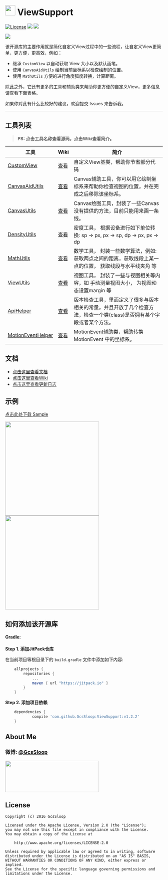 # <img src="http://ww2.sinaimg.cn/large/005Xtdi2jw1f4v398j1v3j3074074t8w.jpg" width="32" /> ViewSupport

[![License](https://img.shields.io/badge/license-Apache%202-green.svg)](https://www.apache.org/licenses/LICENSE-2.0)
![](https://img.shields.io/badge/Support-7%2B-green.svg)
[![](https://jitpack.io/v/GcsSloop/ViewSupport.svg)](https://jitpack.io/#GcsSloop/ViewSupport)

![](https://raw.githubusercontent.com/GcsSloop/ViewSupport/res/img/ViewSupport.png)

该开源库的主要作用就是简化自定义View过程中的一些流程，让自定义View更简单，更方便，更高效，例如：

* 继承 `CustomView` 以自动获取 View 大小以及默认画笔。
* 使用 `CanvasAidUtils` 绘制当前坐标系以检查绘制的位置。
* 使用 `MathUtils` 方便的进行角度弧度转换，计算距离。

除此之外，它还有更多的工具和辅助类来帮助你更方便的自定义View，更多信息请查看下面表格。

如果你对此有什么比较好的建议，欢迎提交 Issues 来告诉我。

*****

## 工具列表

>
>**PS: 点击工具名称查看源码，点击Wiki查看简介。**

| 工具                                       | Wiki                                     | 简介                                       |
| ---------------------------------------- | ---------------------------------------- | ---------------------------------------- |
| [CustomView](https://github.com/GcsSloop/ViewSupport/blob/master/Library/src/main/java/com/gcssloop/view/CustomView.java) | [查看](https://github.com/GcsSloop/ViewSupport/wiki/CustomView) | 自定义View基类，帮助你节省部分代码                      |
| [CanvasAidUtils](https://github.com/GcsSloop/ViewSupport/blob/master/Library/src/main/java/com/gcssloop/view/utils/CanvasAidUtils.java) | [查看](https://github.com/GcsSloop/ViewSupport/wiki/CanvasAidUtils) | Canvas辅助工具，你可以用它绘制坐标系来帮助你检查视图的位置，并在完成之后移除该坐标系。 |
| [CanvasUtils](https://github.com/GcsSloop/ViewSupport/blob/master/Library/src/main/java/com/gcssloop/view/utils/CanvasUtils.java) | [查看](https://github.com/GcsSloop/ViewSupport/wiki/CanvasUtils) | Canvas绘图工具，封装了一些Canvas没有提供的方法，目前只能用来画一条线。 |
| [DensityUtils](https://github.com/GcsSloop/ViewSupport/blob/master/Library/src/main/java/com/gcssloop/view/utils/DensityUtils.java) | [查看](https://github.com/GcsSloop/ViewSupport/wiki/DensityUtils) | 密度工具， 根据设备进行如下单位转换: sp -> px, px -> sp, dp -> px, px -> dp |
| [MathUtils](https://github.com/GcsSloop/ViewSupport/blob/master/Library/src/main/java/com/gcssloop/view/utils/MathUtils.java) | [查看](https://github.com/GcsSloop/ViewSupport/wiki/MathUtils) | 数学工具， 封装一些数学算法，例如: 获取两点之间的距离，获取线段上某一点的位置， 获取线段与水平线夹角 等 |
| [ViewUtils](https://github.com/GcsSloop/ViewSupport/blob/master/Library/src/main/java/com/gcssloop/view/utils/ViewUtils.java) | [查看](https://github.com/GcsSloop/ViewSupport/wiki/ViewUtils) | 视图工具， 封装了一些与视图相关等内容，如 手动测量视图大小， 为视图动态设置margin 等 |
| [ApiHelper](https://github.com/GcsSloop/ViewSupport/blob/master/Library/src/main/java/com/gcssloop/view/helper/ApiHelper.java) | [查看](https://github.com/GcsSloop/ViewSupport/wiki/ApiHelper) | 版本检查工具，里面定义了很多与版本相关的常量，并且开放了几个检查方法，检查一个类(class)是否拥有某个字段或者某个方法。 |
| [MotionEventHelper](https://github.com/GcsSloop/ViewSupport/blob/master/Library/src/main/java/com/gcssloop/view/helper/MotionEventHelper.java) | [查看](https://github.com/GcsSloop/ViewSupport/wiki/MotionEventHelper) | MotionEvent辅助类，帮助转换 MotionEvent 中的坐标系。   |

## 文档

* [点击这里查看文档](https://jitpack.io/com/github/GcsSloop/ViewSupport/v1.2.2/javadoc/)
* [点击这里查看Wiki](https://github.com/GcsSloop/ViewSupport/wiki)
* [点击这里查看更新日志](https://github.com/GcsSloop/ViewSupport/releases)

## 示例

[点击此处下载 Sample](https://github.com/GcsSloop/ViewSupport/raw/res/apk/Sample-ViewSupport.apk)

<img src="http://ww1.sinaimg.cn/large/006y8lVagw1fagg3b8rxyj31ay27djyc.jpg" width="300" />
<img src="http://ww1.sinaimg.cn/large/006y8lVagw1fagg4lvzvxj31ay27dqa2.jpg" width="300" />

## 如何添加该开源库

#### Gradle:

**Step 1. 添加JitPack仓库**

在当前项目等根目录下的 `build.gradle` 文件中添加如下内容:

``` gradle
	allprojects {
		repositories {
			...
			maven { url "https://jitpack.io" }
		}
	}
```

**Step 2. 添加项目依赖**

``` gradle
	dependencies {
	        compile 'com.github.GcsSloop:ViewSupport:v1.2.2'
	}
```

## About Me

### 微博: [@GcsSloop](http://weibo.com/GcsSloop)

<a href="https://github.com/GcsSloop/README/blob/master/README.md" target="_blank"> <img src="http://ww4.sinaimg.cn/large/005Xtdi2gw1f1qn89ihu3j315o0dwwjc.jpg" width=300 height=100 /> </a>

## License

```
Copyright (c) 2016 GcsSloop

Licensed under the Apache License, Version 2.0 (the "License");
you may not use this file except in compliance with the License.
You may obtain a copy of the License at

    http://www.apache.org/licenses/LICENSE-2.0

Unless required by applicable law or agreed to in writing, software
distributed under the License is distributed on an "AS IS" BASIS,
WITHOUT WARRANTIES OR CONDITIONS OF ANY KIND, either express or implied.
See the License for the specific language governing permissions and
limitations under the License.
```
